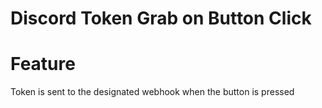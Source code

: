 # Discord Token Grab on Button Click

# Feature
Token is sent to the designated webhook when the button is pressed
